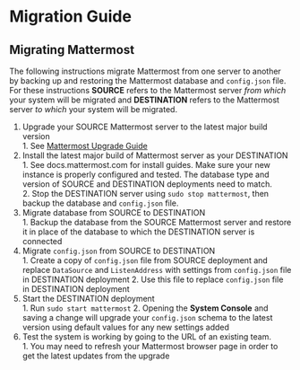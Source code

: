 # Migration Guide 

## Migrating Mattermost 

The following instructions migrate Mattermost from one server to another by backing up and restoring the Mattermost database and `config.json` file. For these instructions **SOURCE** refers to the Mattermost server _from which_ your system will be migrated and **DESTINATION** refers to the Mattermost server _to which_ your system will be migrated. 

1. Upgrade your SOURCE Mattermost server to the latest major build version  
        1. See [Mattermost Upgrade Guide](upgrade.md)
2. Install the latest major build of Mattermost server as your DESTINATION   
        1. See docs.mattermost.com for install guides. Make sure your new instance is properly configured and tested. The database type and version of SOURCE and DESTINATION deployments need to match.  
        2. Stop the DESTINATION server using `sudo stop mattermost`, then backup the database and `config.json` file.
3. Migrate database from SOURCE to DESTINATION  
        1. Backup the database from the SOURCE Mattermost server and restore it in place of the database to which the DESTINATION server is connected
4. Migrate `config.json` from SOURCE to DESTINATION  
        1. Create a copy of `config.json` file from SOURCE deployment and replace `DataSource` and `ListenAddress` with settings from `config.json` file in DESTINATION deployment
        2. Use this file to replace `config.json` file in DESTINATION deployment
5. Start the DESTINATION deployment  
        1. Run `sudo start mattermost`
        2. Opening the **System Console** and saving a change will upgrade your `config.json` schema to the latest version using default values for any new settings added
6. Test the system is working by going to the URL of an existing team.   
        1. You may need to refresh your Mattermost browser page in order to get the latest updates from the upgrade
 

